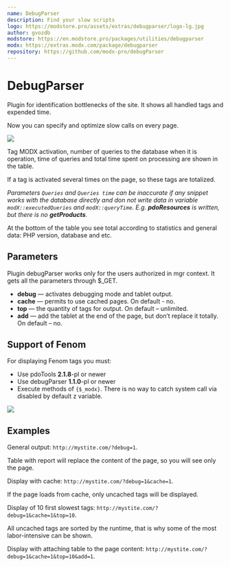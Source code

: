 ```yaml
---
name: DebugParser
description: Find your slow scripts
logo: https://modstore.pro/assets/extras/debugparser/logo-lg.jpg
author: gvozdb
modstore: https://en.modstore.pro/packages/utilities/debugparser
modx: https://extras.modx.com/package/debugparser
repository: https://github.com/modx-pro/debugParser
---
```

# DebugParser

Plugin for identification bottlenecks of the site. It shows all handled tags and expended time.

Now you can specify and optimize slow calls on every page.

[![](https://file.modx.pro/files/1/a/c/1acbdf642c641a641ad6a646576fe4b3s.jpg)](https://file.modx.pro/files/1/a/c/1acbdf642c641a641ad6a646576fe4b3.png)

Tag MODX activation, number of queries to the database when it is operation, time of queries and total time spent on processing are shown in the table.

If a tag is activated several times on the page, so these tags are totalized.

*Parameters `Queries` and `Queries time` can be inaccurate if any snippet works with the database directly and don not write data in variable `modX::executedQueries` and `modX::queryTime`. E.g. **pdoResources** is written, but there is no **getProducts**.*

At the bottom of the table you see total according to statistics and general data: PHP version, database and etc.

## Parameters

Plugin debugParser works only for the users authorized in mgr context. It gets all the parameters through $_GET.

- **debug** — activates debugging mode and tablet output.
- **cache** — permits to use cached pages. On default - no.
- **top** — the quantity of tags for output. On default – unlimited.
- **add** — add the tablet at the end of the page, but don’t replace it totally. On default – no.

## Support of Fenom

For displaying Fenom tags you must:

- Use pdoTools **2.1.8**-pl or newer
- Use debugParser **1.1.0**-pl or newer
- Execute methods of `{$_modx}`. There is no way to catch system call via disabled by default z variable.

[![](https://file.modx.pro/files/f/f/2/ff2a021a63bfda91d10dab7a5cc84be6s.jpg)](https://file.modx.pro/files/f/f/2/ff2a021a63bfda91d10dab7a5cc84be6.png)

## Examples

General output: `http://mystite.com/?debug=1`.

Table with report will replace the content of the page, so you will see only the page.

Display with cache: `http://mystite.com/?debug=1&cache=1`.

If the page loads from cache, only uncached tags will be displayed.

Display of 10 first slowest tags: `http://mystite.com/?debug=1&cache=1&top=10`.

All uncached tags are sorted by the runtime, that is why some of the most labor-intensive can be shown.

Display with attaching table to the page content: `http://mystite.com/?debug=1&cache=1&top=10&add=1`.
